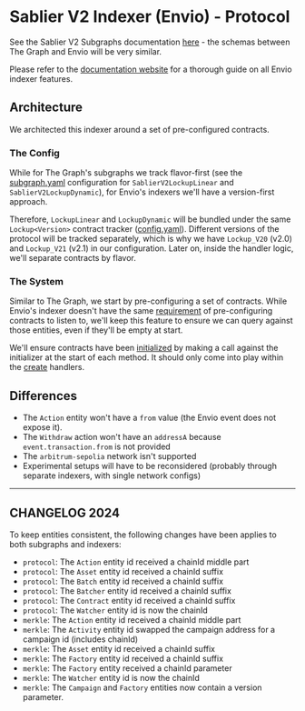# Sablier V2 Indexer (Envio) - Protocol

See the Sablier V2 Subgraphs documentation [here](https://docs.sablier.com/api/subgraphs/overview) - the schemas between
The Graph and Envio will be very similar.

Please refer to the [documentation website](https://docs.envio.dev) for a thorough guide on all Envio indexer features.

## Architecture

We architected this indexer around a set of pre-configured contracts.

### The Config

While for The Graph's subgraphs we track flavor-first (see the [subgraph.yaml](./../protocol/subgraph.template.yaml)
configuration for `SablierV2LockupLinear` and `SablierV2LockupDynamic`), for Envio's indexers we'll have a version-first
approach.

Therefore, `LockupLinear` and `LockupDynamic` will be bundled under the same `Lockup<Version>` contract tracker
([config.yaml](./config.template.mustache)). Different versions of the protocol will be tracked separately, which is why
we have `Lockup_V20` (v2.0) and `Lockup_V21` (v2.1) in our configuration. Later on, inside the handler logic, we'll
separate contracts by flavor.

### The System

Similar to The Graph, we start by pre-configuring a set of contracts. While Envio's indexer doesn't have the same
[requirement](https://discord.com/channels/438038660412342282/438070183794573313/1153155902933831811) of pre-configuring
contracts to listen to, we'll keep this feature to ensure we can query against those entities, even if they'll be empty
at start.

We'll ensure contracts have been [initialized](./src/helpers/watcher.ts) by making a call against the initializer at the
start of each method. It should only come into play within the [create](./src/mappings/handle-stream-create.ts)
handlers.

## Differences

- The `Action` entity won't have a `from` value (the Envio event does not expose it).
- The `Withdraw` action won't have an `addressA` because `event.transaction.from` is not provided
- The `arbitrum-sepolia` network isn't supported
- Experimental setups will have to be reconsidered (probably through separate indexers, with single network configs)

---

## CHANGELOG 2024

To keep entities consistent, the following changes have been applies to both subgraphs and indexers:

- `protocol`: The `Action` entity id received a chainId middle part
- `protocol`: The `Asset` entity id received a chainId suffix
- `protocol`: The `Batch` entity id received a chainId suffix
- `protocol`: The `Batcher` entity id received a chainId suffix
- `protocol`: The `Contract` entity id received a chainId suffix
- `protocol`: The `Watcher` entity id is now the chainId
- `merkle`: The `Action` entity id received a chainId middle part
- `merkle`: The `Activity` entity id swapped the campaign address for a campaign id (includes chainId)
- `merkle`: The `Asset` entity id received a chainId suffix
- `merkle`: The `Factory` entity id received a chainId suffix
- `merkle`: The `Factory` entity received a chainId parameter
- `merkle`: The `Watcher` entity id is now the chainId
- `merkle`: The `Campaign` and `Factory` entities now contain a version parameter.
